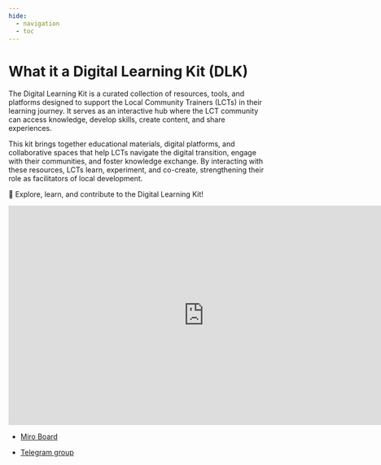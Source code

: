 ```yaml
---
hide:
  - navigation
  - toc
---
```


# What it a Digital Learning Kit (DLK)

The Digital Learning Kit is a curated collection of resources, tools, and platforms designed to support the Local Community Trainers (LCTs) in their learning journey. It serves as an interactive hub where the LCT community can access knowledge, develop skills, create content, and share experiences.

This kit brings together educational materials, digital platforms, and collaborative spaces that help LCTs navigate the digital transition, engage with their communities, and foster knowledge exchange. By interacting with these resources, LCTs learn, experiment, and co-create, strengthening their role as facilitators of local development.

🔗 Explore, learn, and contribute to the Digital Learning Kit!


<iframe width="768" height="432" src="https://miro.com/app/live-embed/uXjVIf7N5VU=/?moveToViewport=-34418,109955,8459,6492&embedId=445852946473" frameborder="0" scrolling="no" allow="fullscreen; clipboard-read; clipboard-write" allowfullscreen></iframe>

- [Miro Board](hhttps://miro.com/app/board/uXjVIf7N5VU=/?share_link_id=851754755749)

- [Telegram group](https://t.me/+Lh2bHxbuMkoyNDM0)